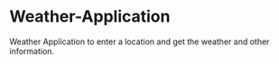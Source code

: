 # Weather-Application
Weather Application to enter a location and get the weather and other information.
